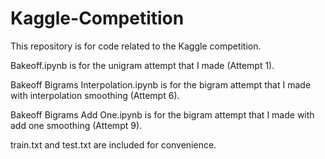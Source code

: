 # Kaggle-Competition

This repository is for code related to the Kaggle competition.

Bakeoff.ipynb is for the unigram attempt that I made (Attempt 1).

Bakeoff Bigrams Interpolation.ipynb is for the bigram attempt that I made with interpolation smoothing (Attempt 6). 

Bakeoff Bigrams Add One.ipynb is for the bigram attempt that I made with add one smoothing (Attempt 9). 

train.txt and test.txt are included for convenience.
